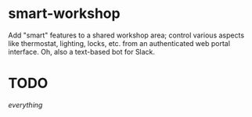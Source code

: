 # smart-workshop
Add "smart" features to a shared workshop area; control various aspects like thermostat, lighting, locks, etc. from an authenticated web portal interface.
Oh, also a text-based bot for Slack.

# TODO
*everything*
